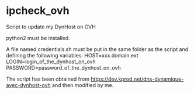 # ipcheck_ovh
Script to update my DynHost on OVH

python2 must be installed.

A file named credentials.sh must be put in the same folder as the script and defining the following variables:
HOST=xxx.domain.ext
LOGIN=login_of_the_dynhost_on_ovh
PASSWORD=password_of_the_dynhost_on_ovh

The script has been obtained from https://dev.kprod.net/dns-dynamique-avec-dynhost-ovh and then modified by me.
